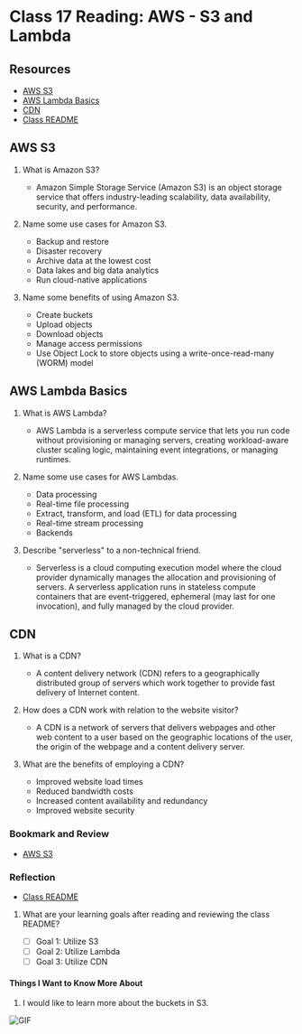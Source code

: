 # Class 17 Reading: AWS - S3 and Lambda

## Resources

- [AWS S3](https://aws.amazon.com/s3/)
- [AWS Lambda Basics](https://www.serverless.com/aws-lambda)
- [CDN](https://cyberhoot.com/cybrary/content-delivery-network-cdn/)
- [Class README](https://codefellows.github.io/code-401-javascript-guide/curriculum/class-17/)

## AWS S3

1. What is Amazon S3?
    - Amazon Simple Storage Service (Amazon S3) is an object storage service that offers industry-leading scalability, data availability, security, and performance.

2. Name some use cases for Amazon S3.
    - Backup and restore
    - Disaster recovery
    - Archive data at the lowest cost
    - Data lakes and big data analytics
    - Run cloud-native applications

3. Name some benefits of using Amazon S3.
    - Create buckets
    - Upload objects
    - Download objects
    - Manage access permissions
    - Use Object Lock to store objects using a write-once-read-many (WORM) model

## AWS Lambda Basics

1. What is AWS Lambda?
    - AWS Lambda is a serverless compute service that lets you run code without provisioning or managing servers, creating workload-aware cluster scaling logic, maintaining event integrations, or managing runtimes.

2. Name some use cases for AWS Lambdas.
    - Data processing
    - Real-time file processing
    - Extract, transform, and load (ETL) for data processing
    - Real-time stream processing
    - Backends

3. Describe "serverless" to a non-technical friend.
    - Serverless is a cloud computing execution model where the cloud provider dynamically manages the allocation and provisioning of servers. A serverless application runs in stateless compute containers that are event-triggered, ephemeral (may last for one invocation), and fully managed by the cloud provider.

## CDN

1. What is a CDN?
    - A content delivery network (CDN) refers to a geographically distributed group of servers which work together to provide fast delivery of Internet content.

2. How does a CDN work with relation to the website visitor?
    - A CDN is a network of servers that delivers webpages and other web content to a user based on the geographic locations of the user, the origin of the webpage and a content delivery server.

3. What are the benefits of employing a CDN?
    - Improved website load times
    - Reduced bandwidth costs
    - Increased content availability and redundancy
    - Improved website security

### Bookmark and Review

- [AWS S3](https://aws.amazon.com/s3/)

### Reflection

- [Class README](https://codefellows.github.io/code-401-javascript-guide/curriculum/class-17/)

1. What are your learning goals after reading and reviewing the class README?

    - [ ] Goal 1: Utilize S3
    - [ ] Goal 2: Utilize Lambda
    - [ ] Goal 3: Utilize CDN

#### Things I Want to Know More About

1. I would like to learn more about the buckets in S3.

![GIF](https://media.giphy.com/media/lTGFOVZYOzdvQL9RIe/giphy.gif)

